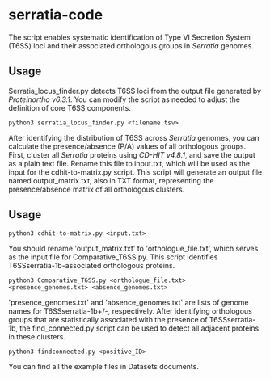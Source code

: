 # serratia-code
The script enables systematic identification of Type VI Secretion System (T6SS) loci and their associated orthologous groups in *Serratia* genomes.

## Usage
Serratia_locus_finder.py detects T6SS loci from the output file generated by *Proteinortho v6.3.1*. You can modify the script as needed to adjust the definition of core T6SS components.

```shell
python3 serratia_locus_finder.py <filename.tsv>
```
After identifying the distribution of T6SS across *Serratia* genomes, you can calculate the presence/absence (P/A) values of all orthologous groups. First, cluster all *Serratia* proteins using *CD-HIT v4.8.1*, and save the output as a plain text file. Rename this file to input.txt, which will be used as the input for the cdhit-to-matrix.py script. This script will generate an output file named output_matrix.txt, also in TXT format, representing the presence/absence matrix of all orthologous clusters.

## Usage

```shell
python3 cdhit-to-matrix.py <input.txt>
```
You should rename 'output_matrix.txt' to 'orthologue_file.txt', which serves as the input file for Comparative_T6SS.py. This script identifies T6SSserratia-1b-associated orthologous proteins.

```shell
python3 Comparative_T6SS.py <orthologue_file.txt> <presence_genomes.txt> <absence_genomes.txt>
```
'presence_genomes.txt' and 'absence_genomes.txt' are lists of genome names  for T6SSserratia-1b+/-, respectively. After identifying orthologous groups that are statistically associated with the presence of T6SSserratia-1b, the find_connected.py script can be used to detect all adjacent proteins in these clusters.

```shell
python3 findconnected.py <positive_ID>
```

You can find all the example files in Datasets documents.
